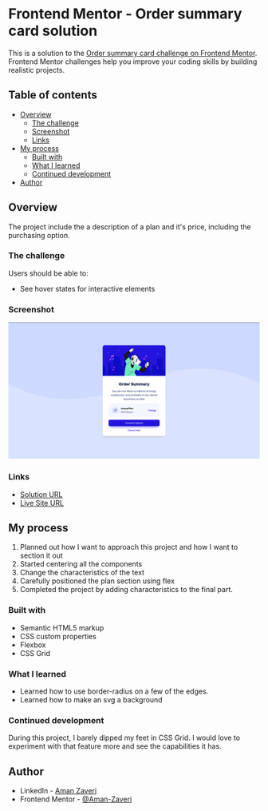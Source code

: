 # Frontend Mentor - Order summary card solution

This is a solution to the [Order summary card challenge on Frontend Mentor](https://www.frontendmentor.io/challenges/order-summary-component-QlPmajDUj). Frontend Mentor challenges help you improve your coding skills by building realistic projects. 

## Table of contents

- [Overview](#overview)
  - [The challenge](#the-challenge)
  - [Screenshot](#screenshot)
  - [Links](#links)
- [My process](#my-process)
  - [Built with](#built-with)
  - [What I learned](#what-i-learned)
  - [Continued development](#continued-development)
- [Author](#author)

## Overview

The project include the a description of a plan and it's price, including the purchasing option.

### The challenge

Users should be able to:

- See hover states for interactive elements

### Screenshot

![](assets/screenShotOrderSummary.png)

### Links

- [Solution URL](https://your-solution-url.com)
- [Live Site URL](https://aman-zaveri-order-summary-component-challenge.netlify.app/)

## My process

1. Planned out how I want to approach this project and how I want to section it out
2. Started centering all the components
3. Change the characteristics of the text
4. Carefully positioned the plan section using flex
5. Completed the project by adding characteristics to the final part. 

### Built with

- Semantic HTML5 markup
- CSS custom properties
- Flexbox
- CSS Grid

### What I learned

- Learned how to use border-radius on a few of the edges. 
- Learned how to make an svg a background


### Continued development

During this project, I barely dipped my feet in CSS Grid. I would love to experiment with that feature more and see the capabilities it has.

## Author

- LinkedIn - [Aman Zaveri](https://www.linkedin.com/in/aman-zaveri-23a5501b6/)
- Frontend Mentor - [@Aman-Zaveri](https://www.frontendmentor.io/profile/Aman-Zaveri)
